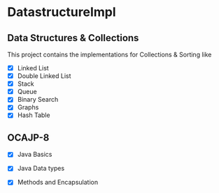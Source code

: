# DatastructureImpl

## Data Structures & Collections
This project contains the implementations for Collections & Sorting like 

- [x] Linked List 
- [x] Double Linked List
- [x] Stack
- [x] Queue
- [x] Binary Search 
- [x] Graphs
- [x] Hash Table

## OCAJP-8

- [x] Java Basics
- [x] Java Data types
- [x] Methods and Encapsulation

